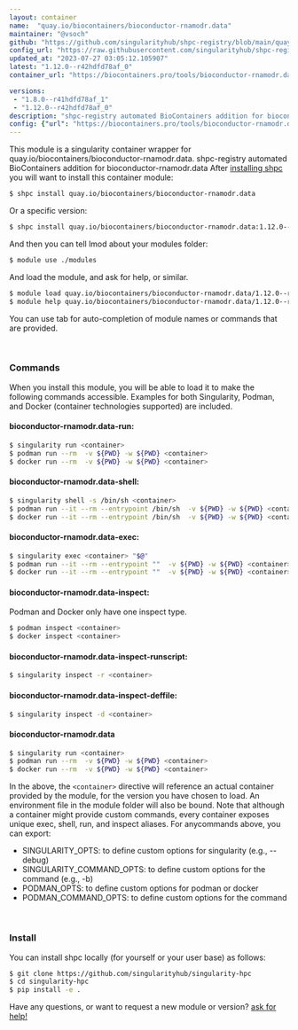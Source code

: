 ```yaml
---
layout: container
name:  "quay.io/biocontainers/bioconductor-rnamodr.data"
maintainer: "@vsoch"
github: "https://github.com/singularityhub/shpc-registry/blob/main/quay.io/biocontainers/bioconductor-rnamodr.data/container.yaml"
config_url: "https://raw.githubusercontent.com/singularityhub/shpc-registry/main/quay.io/biocontainers/bioconductor-rnamodr.data/container.yaml"
updated_at: "2023-07-27 03:05:12.105907"
latest: "1.12.0--r42hdfd78af_0"
container_url: "https://biocontainers.pro/tools/bioconductor-rnamodr.data"

versions:
 - "1.8.0--r41hdfd78af_1"
 - "1.12.0--r42hdfd78af_0"
description: "shpc-registry automated BioContainers addition for bioconductor-rnamodr.data"
config: {"url": "https://biocontainers.pro/tools/bioconductor-rnamodr.data", "maintainer": "@vsoch", "description": "shpc-registry automated BioContainers addition for bioconductor-rnamodr.data", "latest": {"1.12.0--r42hdfd78af_0": "sha256:69006bea4e7fc03c2ccb6e2834e1974ee27ab12c0eef0327cba58fc461991d7d"}, "tags": {"1.8.0--r41hdfd78af_1": "sha256:7fea50e299c4f84f96ade804b29fd45795c23aeaf7a65038418e474c21eeef50", "1.12.0--r42hdfd78af_0": "sha256:69006bea4e7fc03c2ccb6e2834e1974ee27ab12c0eef0327cba58fc461991d7d"}, "docker": "quay.io/biocontainers/bioconductor-rnamodr.data"}
---
```


This module is a singularity container wrapper for quay.io/biocontainers/bioconductor-rnamodr.data.
shpc-registry automated BioContainers addition for bioconductor-rnamodr.data
After [installing shpc](#install) you will want to install this container module:


```bash
$ shpc install quay.io/biocontainers/bioconductor-rnamodr.data
```

Or a specific version:

```bash
$ shpc install quay.io/biocontainers/bioconductor-rnamodr.data:1.12.0--r42hdfd78af_0
```

And then you can tell lmod about your modules folder:

```bash
$ module use ./modules
```

And load the module, and ask for help, or similar.

```bash
$ module load quay.io/biocontainers/bioconductor-rnamodr.data/1.12.0--r42hdfd78af_0
$ module help quay.io/biocontainers/bioconductor-rnamodr.data/1.12.0--r42hdfd78af_0
```

You can use tab for auto-completion of module names or commands that are provided.

<br>

### Commands

When you install this module, you will be able to load it to make the following commands accessible.
Examples for both Singularity, Podman, and Docker (container technologies supported) are included.

#### bioconductor-rnamodr.data-run:

```bash
$ singularity run <container>
$ podman run --rm  -v ${PWD} -w ${PWD} <container>
$ docker run --rm  -v ${PWD} -w ${PWD} <container>
```

#### bioconductor-rnamodr.data-shell:

```bash
$ singularity shell -s /bin/sh <container>
$ podman run --it --rm --entrypoint /bin/sh  -v ${PWD} -w ${PWD} <container>
$ docker run --it --rm --entrypoint /bin/sh  -v ${PWD} -w ${PWD} <container>
```

#### bioconductor-rnamodr.data-exec:

```bash
$ singularity exec <container> "$@"
$ podman run --it --rm --entrypoint ""  -v ${PWD} -w ${PWD} <container> "$@"
$ docker run --it --rm --entrypoint ""  -v ${PWD} -w ${PWD} <container> "$@"
```

#### bioconductor-rnamodr.data-inspect:

Podman and Docker only have one inspect type.

```bash
$ podman inspect <container>
$ docker inspect <container>
```

#### bioconductor-rnamodr.data-inspect-runscript:

```bash
$ singularity inspect -r <container>
```

#### bioconductor-rnamodr.data-inspect-deffile:

```bash
$ singularity inspect -d <container>
```



#### bioconductor-rnamodr.data

```bash
$ singularity run <container>
$ podman run --rm  -v ${PWD} -w ${PWD} <container>
$ docker run --rm  -v ${PWD} -w ${PWD} <container>
```


In the above, the `<container>` directive will reference an actual container provided
by the module, for the version you have chosen to load. An environment file in the
module folder will also be bound. Note that although a container
might provide custom commands, every container exposes unique exec, shell, run, and
inspect aliases. For anycommands above, you can export:

 - SINGULARITY_OPTS: to define custom options for singularity (e.g., --debug)
 - SINGULARITY_COMMAND_OPTS: to define custom options for the command (e.g., -b)
 - PODMAN_OPTS: to define custom options for podman or docker
 - PODMAN_COMMAND_OPTS: to define custom options for the command

<br>

### Install

You can install shpc locally (for yourself or your user base) as follows:

```bash
$ git clone https://github.com/singularityhub/singularity-hpc
$ cd singularity-hpc
$ pip install -e .
```

Have any questions, or want to request a new module or version? [ask for help!](https://github.com/singularityhub/singularity-hpc/issues)